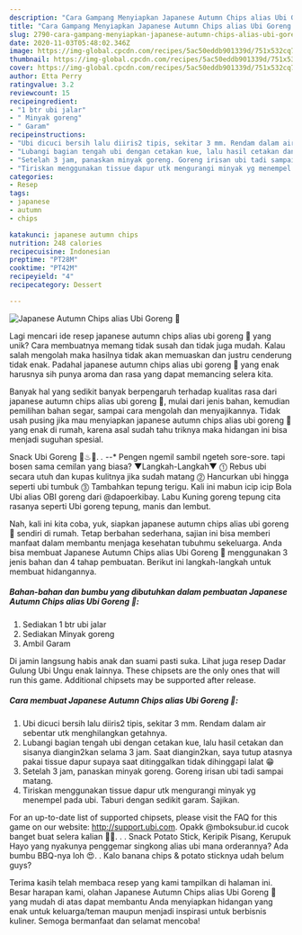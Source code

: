 ```yaml
---
description: "Cara Gampang Menyiapkan Japanese Autumn Chips alias Ubi Goreng 🍠 Anti Gagal"
title: "Cara Gampang Menyiapkan Japanese Autumn Chips alias Ubi Goreng 🍠 Anti Gagal"
slug: 2790-cara-gampang-menyiapkan-japanese-autumn-chips-alias-ubi-goreng-anti-gagal
date: 2020-11-03T05:48:02.346Z
image: https://img-global.cpcdn.com/recipes/5ac50eddb901339d/751x532cq70/japanese-autumn-chips-alias-ubi-goreng-🍠-foto-resep-utama.jpg
thumbnail: https://img-global.cpcdn.com/recipes/5ac50eddb901339d/751x532cq70/japanese-autumn-chips-alias-ubi-goreng-🍠-foto-resep-utama.jpg
cover: https://img-global.cpcdn.com/recipes/5ac50eddb901339d/751x532cq70/japanese-autumn-chips-alias-ubi-goreng-🍠-foto-resep-utama.jpg
author: Etta Perry
ratingvalue: 3.2
reviewcount: 15
recipeingredient:
- "1 btr ubi jalar"
- " Minyak goreng"
- " Garam"
recipeinstructions:
- "Ubi dicuci bersih lalu diiris2 tipis, sekitar 3 mm. Rendam dalam air sebentar utk menghilangkan getahnya."
- "Lubangi bagian tengah ubi dengan cetakan kue, lalu hasil cetakan dan sisanya diangin2kan selama 3 jam. Saat diangin2kan, saya tutup atasnya pakai tissue dapur supaya saat ditinggalkan tidak dihinggapi lalat 😁"
- "Setelah 3 jam, panaskan minyak goreng. Goreng irisan ubi tadi sampai matang."
- "Tiriskan menggunakan tissue dapur utk mengurangi minyak yg menempel pada ubi. Taburi dengan sedikit garam. Sajikan."
categories:
- Resep
tags:
- japanese
- autumn
- chips

katakunci: japanese autumn chips 
nutrition: 248 calories
recipecuisine: Indonesian
preptime: "PT28M"
cooktime: "PT42M"
recipeyield: "4"
recipecategory: Dessert

---
```



![Japanese Autumn Chips alias Ubi Goreng 🍠](https://img-global.cpcdn.com/recipes/5ac50eddb901339d/751x532cq70/japanese-autumn-chips-alias-ubi-goreng-🍠-foto-resep-utama.jpg)

Lagi mencari ide resep japanese autumn chips alias ubi goreng 🍠 yang unik? Cara membuatnya memang tidak susah dan tidak juga mudah. Kalau salah mengolah maka hasilnya tidak akan memuaskan dan justru cenderung tidak enak. Padahal japanese autumn chips alias ubi goreng 🍠 yang enak harusnya sih punya aroma dan rasa yang dapat memancing selera kita.

Banyak hal yang sedikit banyak berpengaruh terhadap kualitas rasa dari japanese autumn chips alias ubi goreng 🍠, mulai dari jenis bahan, kemudian pemilihan bahan segar, sampai cara mengolah dan menyajikannya. Tidak usah pusing jika mau menyiapkan japanese autumn chips alias ubi goreng 🍠 yang enak di rumah, karena asal sudah tahu triknya maka hidangan ini bisa menjadi suguhan spesial.

Snack Ubi Goreng 🍠♨🍫. *. -*-* Pengen ngemil sambil ngeteh sore-sore. tapi bosen sama cemilan yang biasa? ▼Langkah-Langkah▼ ⓵ Rebus ubi secara utuh dan kupas kulitnya jika sudah matang ⓶ Hancurkan ubi hingga seperti ubi tumbuk ⓷ Tambahkan tepung terigu. Kali ini mabun icip icip Bola Ubi alias OBI goreng dari @dapoerkibay. Labu Kuning goreng tepung cita rasanya seperti Ubi goreng tepung, manis dan lembut.


Nah, kali ini kita coba, yuk, siapkan japanese autumn chips alias ubi goreng 🍠 sendiri di rumah. Tetap berbahan sederhana, sajian ini bisa memberi manfaat dalam membantu menjaga kesehatan tubuhmu sekeluarga. Anda bisa membuat Japanese Autumn Chips alias Ubi Goreng 🍠 menggunakan 3 jenis bahan dan 4 tahap pembuatan. Berikut ini langkah-langkah untuk membuat hidangannya.

<!--inarticleads1-->

##### Bahan-bahan dan bumbu yang dibutuhkan dalam pembuatan Japanese Autumn Chips alias Ubi Goreng 🍠:

1. Sediakan 1 btr ubi jalar
1. Sediakan  Minyak goreng
1. Ambil  Garam


Di jamin langsung habis anak dan suami pasti suka. Lihat juga resep Dadar Gulung Ubi Ungu enak lainnya. These chipsets are the only ones that will run this game. Additional chipsets may be supported after release. 

<!--inarticleads2-->

##### Cara membuat Japanese Autumn Chips alias Ubi Goreng 🍠:

1. Ubi dicuci bersih lalu diiris2 tipis, sekitar 3 mm. Rendam dalam air sebentar utk menghilangkan getahnya.
1. Lubangi bagian tengah ubi dengan cetakan kue, lalu hasil cetakan dan sisanya diangin2kan selama 3 jam. Saat diangin2kan, saya tutup atasnya pakai tissue dapur supaya saat ditinggalkan tidak dihinggapi lalat 😁
1. Setelah 3 jam, panaskan minyak goreng. Goreng irisan ubi tadi sampai matang.
1. Tiriskan menggunakan tissue dapur utk mengurangi minyak yg menempel pada ubi. Taburi dengan sedikit garam. Sajikan.


For an up-to-date list of supported chipsets, please visit the FAQ for this game on our website: http://support.ubi.com. Opakk @mboksubur.id cucok banget buat selera kalian 🍠🍠. . . Snack Potato Stick, Keripik Pisang, Kerupuk Hayo yang nyakunya penggemar singkong alias ubi mana orderannya? Ada bumbu BBQ-nya loh 😍. . Kalo banana chips &amp; potato sticknya udah belum guys? 

Terima kasih telah membaca resep yang kami tampilkan di halaman ini. Besar harapan kami, olahan Japanese Autumn Chips alias Ubi Goreng 🍠 yang mudah di atas dapat membantu Anda menyiapkan hidangan yang enak untuk keluarga/teman maupun menjadi inspirasi untuk berbisnis kuliner. Semoga bermanfaat dan selamat mencoba!
